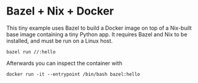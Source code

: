 # Bazel + Nix + Docker

This tiny example uses Bazel to build a Docker image on top of a Nix-built base image containing a tiny Python app.  It requires Bazel and Nix to be installed, and must be run on a Linux host. 

```shell
bazel run //:hello
```

Afterwards you can inspect the container with
```shell
docker run -it --entrypoint /bin/bash bazel:hello
```
